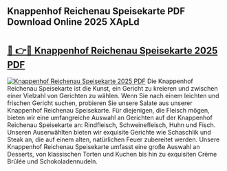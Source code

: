 ## Knappenhof Reichenau Speisekarte PDF Download Online 2025 XApLd

# <h2><a href="http://gc70qqx.nevu.top/?p=Knappenhof+Reichenau+Speisekarte">🔗 👉🔴 Knappenhof Reichenau Speisekarte 2025 PDF</a></h2>

[![Knappenhof Reichenau Speisekarte 2025 PDF](https://i.imgur.com/dBaPXMq.png)](http://gc70qqx.nevu.top/?p=Knappenhof+Reichenau+Speisekarte)
Die Knappenhof Reichenau Speisekarte ist die Kunst, ein Gericht zu kreieren und zwischen einer Vielzahl von Gerichten zu wählen. Wenn Sie nach einem leichten und frischen Gericht suchen, probieren Sie unsere Salate aus unserer Knappenhof Reichenau Speisekarte. Für diejenigen, die Fleisch mögen, bieten wir eine umfangreiche Auswahl an Gerichten auf der Knappenhof Reichenau Speisekarte an: Rindfleisch, Schweinefleisch, Huhn und Fisch. Unseren Auserwählten bieten wir exquisite Gerichte wie Schaschlik und Steak an, die auf einem alten, natürlichen Feuer zubereitet werden. Unsere Knappenhof Reichenau Speisekarte umfasst eine große Auswahl an Desserts, von klassischen Torten und Kuchen bis hin zu exquisiten Crème Brûlée und Schokoladennudeln.
